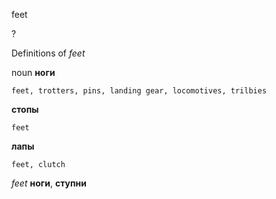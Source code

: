 feet

?


Definitions of _feet_

noun
**ноги**

    feet, trotters, pins, landing gear, locomotives, trilbies
**стопы**

    feet
**лапы**

    feet, clutch

_feet_
**ноги**, **ступни**